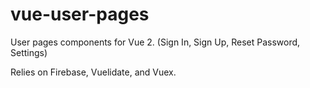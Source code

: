 # vue-user-pages
User pages components for Vue 2. (Sign In, Sign Up, Reset Password, Settings)

Relies on Firebase, Vuelidate, and Vuex.

